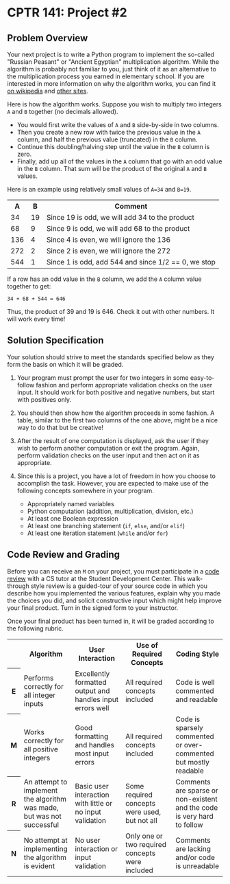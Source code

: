 # CPTR 141: Project #2

## Problem Overview
Your next project is to write a Python program to implement the so-called "Russian Peasant" or "Ancient Egyptian" multiplication algorithm.  While the algorithm is probably not familiar to you, just think of it as an alternative to the multiplication process you earned in elementary school.  If you are interested in more information on why the algorithm works, you can find it [on wikipedia](http://en.wikipedia.org/wiki/Ancient_Egyptian_multiplication) and [other sites](http://www.cut-the-knot.org/Curriculum/Algebra/PeasantMultiplication.shtml).

Here is how the algorithm works.  Suppose you wish to multiply two integers ``A`` and ``B`` together (no decimals allowed). 

* You would first write the values of ``A`` and ``B`` side-by-side in two columns.
* Then you create a new row with twice the previous value in the ``A`` column, and half the previous value (truncated) in the ``B`` column.
*  Continue this doubling/halving step until the value in the ``B`` column is zero.
*  Finally, add up all of the values in the ``A`` column that go with an odd value in the ``B`` column.  That sum will be the product of the original ``A`` and ``B`` values.

Here is an example using relatively small values of ``A=34`` and ``B=19``.

<table cols="2" cellspacing="0" cellpadding="0" id="alg">
  <tr>
    <th>A</th>
    <th>B</th>
    <th>Comment</th>
  </tr>
  <tr>
    <td class="odd">34</td>
    <td class="odd">19</td>
    <td>Since 19 is odd, we will add 34 to the product</td>
  </tr>
  <tr>
    <td class="odd">68</td>
    <td class="odd">9</td>
    <td>Since 9 is odd, we will add 68 to the product</td>
  </tr>
  <tr>
    <td>136</td>
    <td>4</td>
    <td>Since 4 is even, we will ignore the 136</td>
  </tr>
  <tr>
    <td>272</td>
    <td>2</td>
    <td>Since 2 is even, we will ignore the 272</td>
  </tr>
  <tr>
    <td class="odd">544</td>
    <td class="odd">1</td>
    <td>Since 1 is odd, add 544 and since 1/2 == 0, we stop</td>
  </tr>  
</table>

If a row has an odd value in the ``B`` column, we add the ``A`` column value together to get:

```
34 + 68 + 544 = 646
```

Thus, the product of 39 and 19 is 646.  Check it out with other numbers.  It will work every time!

## Solution Specification
Your solution should strive to meet the standards specified below as they form the basis on which it will be graded.

1. Your program must prompt the user for two integers in some easy-to-follow fashion and perform appropriate validation checks on the user input.  It should work for both positive and negative numbers, but start with positives only.

2. You should then show how the algorithm proceeds in some fashion.  A table, similar to the first two columns of the one above, might be a nice way to do that but be creative!

3. After the result of one computation is displayed, ask the user if they wish to perform another computation or exit the program.  Again, perform validation checks on the user input and then act on it as appropriate.

4. Since this is a project, you have a lot of freedom in how you choose to accomplish the task.  However, you are expected to make use of the following concepts somewhere in your program.

    * Appropriately named variables
    * Python computation (addition, multiplication, division, etc.)
    * At least one Boolean expression
    * At least one branching statement (``if``, ``else``, and/or ``elif``)
    * At least one iteration statement (``while`` and/or ``for``)

## Code Review and Grading
Before you can receive an ``M`` on your project, you must participate in a [code review](https://en.wikipedia.org/wiki/Code_review) with a CS tutor at the Student Development Center.  This walk-through style review is a guided-tour of your source code in which you describe how you implemented the various features, explain why you made the choices you did, and solicit constructive input which might help improve your final product.  Turn in the signed form to your instructor.

Once your final product has been turned in, it will be graded according to the following rubric.

<table id="grade" cellspacing="0">
  <tr>
    <th style="width: 5%"></th>
    <th style="width: 23.75%">Algorithm</th>
    <th style="width: 23.75%">User Interaction</th>
    <th style="width: 23.75%">Use of Required Concepts</th>
    <th style="width: 23.75%">Coding Style</th>
  </tr>
  <tr>
    <th>E</th>
    <td>Performs correctly for all integer inputs</td>
    <td>Excellently formatted output and handles input errors well</td>
    <td>All required concepts included</td>
    <td>Code is well commented and readable</td>
  </tr>
  <tr>
    <th>M</th>
    <td>Works correctly for all positive integers</td>
    <td>Good formatting and handles most input errors</td>
    <td>All required concepts included</td>
    <td>Code is sparsely commented or over-commented but mostly readable</td>
  </tr>
  <tr>
    <th>R</th>
    <td>An attempt to implement the algorithm was made, but was not successful</td>
    <td>Basic user interaction with little or no input validation</td>
    <td>Some required concepts were used, but not all</td>
    <td>Comments are sparse or non-existent and the code is very hard to follow</td>
  </tr>
  <tr>
    <th>N</th>
    <td>No attempt at implementing the algorithm is evident</td>
    <td>No user interaction or input validation</td>
    <td>Only one or two required concepts were included</td>
    <td>Comments are lacking and/or code is unreadable</td>
  </tr>
</table>
